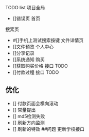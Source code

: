 TODO list
项目全局
- []错误页
首页

搜索页
- #[]手机上测试搜索按键
文件详情页
- []文件预览
个人中心
- []分享记录
- []系统通知
购买
- []获取购买价格  接口  TODO
- []付款过程      接口  TODO
## 优化
- [] 付款页面会横向滚动
- [] 常量提出
- [] md5检测失败
- [] 刷新方向监测
- [] 刷新的特效
##问题
更新学校接口
